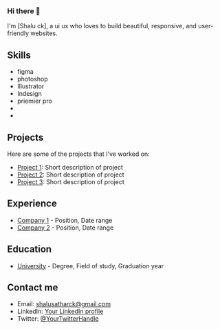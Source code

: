 ### Hi there 👋

I'm [Shalu ck], a ui ux who loves to build beautiful, responsive, and user-friendly websites. 

## Skills

- figma
- photoshop
- Illustrator
- Indesign
- priemier pro
-
- 

## Projects

Here are some of the projects that I've worked on:

- [Project 1](link): Short description of project
- [Project 2](link): Short description of project
- [Project 3](link): Short description of project

## Experience

- [Company 1](link) - Position, Date range
- [Company 2](link) - Position, Date range

## Education

- [University](link) - Degree, Field of study, Graduation year

## Contact me

- Email: shalusatharck@gmail.com
- LinkedIn: [Your LinkedIn profile](link)
- Twitter: [@YourTwitterHandle](link)

<!--
**shalu-sathar/shalu-sathar** is a ✨ _special_ ✨ repository because its `README.md` (this file) appears on your GitHub profile.

Here are some ideas to get you started:

- 🔭 I’m currently working on ...
- 🌱 I’m currently learning ...
- 👯 I’m looking to collaborate on ...
- 🤔 I’m looking for help with ...
- 💬 Ask me about ...
- 📫 How to reach me: ...
- 😄 Pronouns: ...
- ⚡ Fun fact: ...
-->
